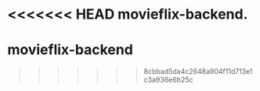 <<<<<<< HEAD
movieflix-backend.
=======
# movieflix-backend
>>>>>>> 8cbbad5da4c2648a904f11d713e1c3a936e6b25c
